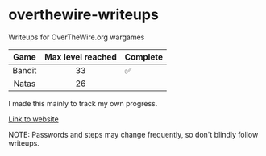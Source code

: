 # overthewire-writeups

Writeups for OverTheWire.org wargames

| Game   | Max level reached | Complete           |
|:------:|:-----------------:| ------------------ |
| Bandit | 33                | :white_check_mark: |
| Natas  | 26                |                    |

I made this mainly to track my own progress. 

[Link to website](https://overthewire.org/wargames/)

NOTE: Passwords and steps may change frequently, so don't blindly follow writeups.
